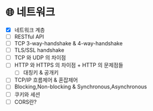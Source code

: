 # 🌐 네트워크

- [x]  네트워크 계층
- [ ]  RESTful API
- [ ]  TCP 3-way-handshake & 4-way-handshake
- [ ]  TLS/SSL handshake
- [ ]  TCP 와 UDP 의 차이점
- [ ]  HTTP 와 HTTPS 의 차이점 + HTTP 의 문제점들
    - [ ]  대칭키 & 공개키
- [ ]  TCP/IP 흐름제어 & 혼잡제어
- [ ]  Blocking,Non-blocking & Synchronous,Asynchronous
- [ ]  쿠키와 세션
- [ ]  CORS란?
